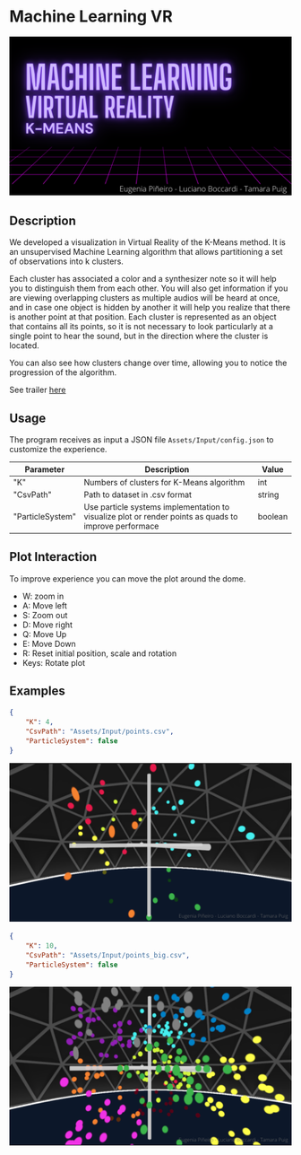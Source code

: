 # Machine Learning VR

![Autoencoder](./images/portada.png)

## Description
We developed a visualization in Virtual Reality of the K-Means method. It is an unsupervised Machine Learning algorithm that allows partitioning a set of observations into k clusters.

Each cluster has associated a color and a synthesizer note so it will help you to distinguish them from each other. You will also get information if you are viewing overlapping clusters as multiple audios will be heard at once, and in case one object is hidden by another it will help you realize that there is another point at that position. Each cluster is represented as an object that contains all its points, so it is not necessary to look particularly at a single point to hear the sound, but in the direction where the cluster is located.

You can also see how clusters change over time, allowing you to notice the progression of the algorithm.

See trailer [here](https://youtu.be/rBi8RNrcMoI)
## Usage 

The program receives as input a JSON file `Assets/Input/config.json` to customize the experience.  

| Parameter | Description                    | Value|
| ------------- | ------------------------------ | ------------- |
|"K"     |  Numbers of clusters for K-Means algorithm | int |
|"CsvPath"     | Path to dataset in .csv format  | string |
|"ParticleSystem"   | Use particle systems implementation to visualize plot or render points as quads to improve performace | boolean | 



## Plot Interaction
To improve experience you can move the plot around the dome.

- W: zoom in
- A: Move left 
- S: Zoom out
- D: Move right
- Q: Move Up
- E: Move Down 
- R: Reset initial position, scale and rotation
- Keys: Rotate plot 


## Examples 


```json
{
    "K": 4,
    "CsvPath": "Assets/Input/points.csv",
    "ParticleSystem": false
}
```
![Points](./images/points.png)

```json
{
    "K": 10,
    "CsvPath": "Assets/Input/points_big.csv",
    "ParticleSystem": false
}
```
![Points big example](./images/points_big.png)


